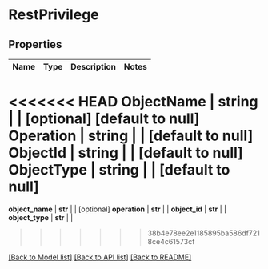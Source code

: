 # RestPrivilege

## Properties
Name | Type | Description | Notes
------------ | ------------- | ------------- | -------------
<<<<<<< HEAD
**ObjectName** | **string** |  | [optional] [default to null]
**Operation** | **string** |  | [default to null]
**ObjectId** | **string** |  | [default to null]
**ObjectType** | **string** |  | [default to null]
=======
**object_name** | **str** |  | [optional] 
**operation** | **str** |  | 
**object_id** | **str** |  | 
**object_type** | **str** |  | 
>>>>>>> 38b4e78ee2e1185895ba586df7218ce4c61573cf

[[Back to Model list]](../README.md#documentation-for-models) [[Back to API list]](../README.md#documentation-for-api-endpoints) [[Back to README]](../README.md)


